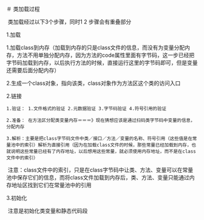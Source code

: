＃	类加载过程

  类加载经过以下3个步骤，同时1 2 步骤会有重叠部分
  
1.加载
  
  1.加载class到内存（加载到内存的只是class文件的信息，而没有为变量分配内存，方法不用单独分配内存，因为方法的code属性里面有字节码，这一步已经把字节码加载到内存，以后执行方法的时候，直接运行这里的字节码即可，但是变量还需要后面分配内存）
  
  2.生成一个class对象，指向该类，class对象作为方法区这个类的访问入口

2.链接
	
	1.验证： 1.文件格式的验证 2.元数据验证 3.字节码验证 4.符号引用的验证
	
	2.准备： 在方法区分配类变量内存＝＝＝》现在猜想应该是通过扫码类字节码中变量的信息，分配内存
	
	3.解析：主要是把class字节码文件中类／接口／方法／变量的名称、符号引用（这些值是在常量池中的索引）解析为直接引用（因为在加载class文件的时候，那些常量已经加载到内存，也就说明这些常量已经有了内存地址，以后想用这些常量，就必须使用内存地址，而不是在class文件中的索引）
  
  注意：class文件中的索引，只是在class字节码中让类、方法、变量可以在常量池中保存它们的信息，而将class文件加载到内存后，类、方法、变量只能通过内存地址区找到它们在常量池中的引用
  
3.初始化
  
  注意是初始化类变量和静态代码段
